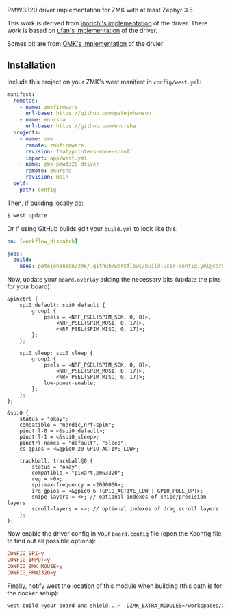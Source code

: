 PMW3320 driver implementation for ZMK with at least Zephyr 3.5

This work is derived from [inorichi's implementation](https://github.com/inorichi/zmk-pmw3610-driver) of the driver.
There work is based on [ufan's implementation](https://github.com/ufan/zmk/tree/support-trackpad) of the driver.

Somes bit are from [QMK's implementation](https://github.com/qmk/qmk_firmware/) of the drvier

## Installation

Include this project on your ZMK's west manifest in `config/west.yml`:

```yml
manifest:
  remotes:
    - name: zmkfirmware
      url-base: https://github.com/petejohanson
    - name: enursha
      url-base: https://github.com/enursha
  projects:
    - name: zmk
      remote: zmkfirmware
      revision: feat/pointers-move-scroll
      import: app/west.yml
    - name: zmk-pmw3320-driver
      remote: enursha
      revision: main
  self:
    path: config
```

Then, if building locally do:

```bash
$ west update
```

Or if using GitHub builds edit your `build.yml` to look like this:

```yml
on: [workflow_dispatch]

jobs:
  build:
    uses: petejohanson/zmk/.github/workflows/build-user-config.yml@core/zephyr-3.5-update
```

Now, update your `board.overlay` adding the necessary bits (update the pins for your board):

```dts
&pinctrl {
    spi0_default: spi0_default {
        group1 {
            psels = <NRF_PSEL(SPIM_SCK, 0, 8)>,
                <NRF_PSEL(SPIM_MOSI, 0, 17)>,
                <NRF_PSEL(SPIM_MISO, 0, 17)>;
        };
    };

    spi0_sleep: spi0_sleep {
        group1 {
            psels = <NRF_PSEL(SPIM_SCK, 0, 8)>,
                <NRF_PSEL(SPIM_MOSI, 0, 17)>,
                <NRF_PSEL(SPIM_MISO, 0, 17)>;
            low-power-enable;
        };
    };
};

&spi0 {
    status = "okay";
    compatible = "nordic,nrf-spim";
    pinctrl-0 = <&spi0_default>;
    pinctrl-1 = <&spi0_sleep>;
    pinctrl-names = "default", "sleep";
    cs-gpios = <&gpio0 20 GPIO_ACTIVE_LOW>;

    trackball: trackball@0 {
        status = "okay";
        compatible = "pixart,pmw3320";
        reg = <0>;
        spi-max-frequency = <2000000>;
        irq-gpios = <&gpio0 6 (GPIO_ACTIVE_LOW | GPIO_PULL_UP)>;
        snipe-layers = <>; // optional indexes of snipe/precision layers
        scroll-layers = <>; // optional indexes of drag scroll layers
    };
};
```

Now enable the driver config in your `board.config` file (open the Kconfig file to find out all possible options):

```conf
CONFIG_SPI=y
CONFIG_INPUT=y
CONFIG_ZMK_MOUSE=y
CONFIG_PMW3320=y
```

Finally, notify west the location of this module when building (this path is for the docker setup):

```bash
west build <your board and shield...> -DZMK_EXTRA_MODULES=/workspaces/zmk/zmk-pmw3320-driver
```
